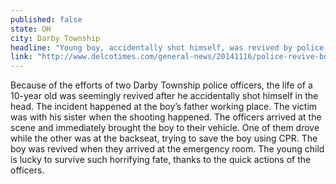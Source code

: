 ```yaml
---
published: false
state: OH
city: Darby Township
headline: "Young boy, accidentally shot himself, was revived by police officers"
link: "http://www.delcotimes.com/general-news/20141116/police-revive-boy-10-accidentally-shot-in-head-in-darby-township"
---
```


Because of the efforts of two Darby Township police officers, the life of a 10-year old was seemingly revived after he accidentally shot himself in the head. The incident happened at the boy’s father working place. The victim was with his sister when the shooting happened. The officers arrived at the scene and immediately brought the boy to their vehicle. One of them drove while the other was at the backseat, trying to save the boy using CPR. The boy was revived when they arrived at the emergency room. The young child is lucky to survive such horrifying fate, thanks to the quick actions of the officers.